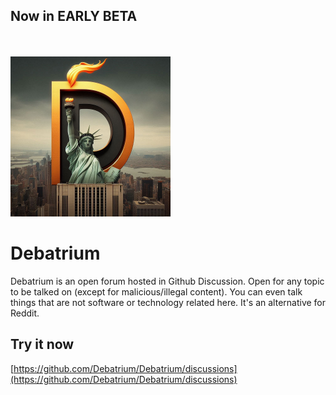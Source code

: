 ## Now in EARLY BETA
<br><br>
<img src="logo.jpg" width="256px" height="256px">

# Debatrium
Debatrium is an open forum hosted in Github Discussion. Open for any topic to be talked on (except for malicious/illegal content). You can even talk things that are not software or technology related here. It's an alternative for Reddit.


## Try it now
[https://github.com/Debatrium/Debatrium/discussions](https://github.com/Debatrium/Debatrium/discussions)
